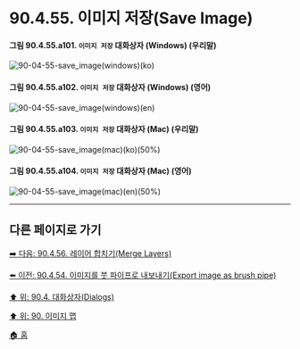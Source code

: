 # 90.4.55. 이미지 저장(Save Image)

<a id="90-04-55-a101"></a>

#### 그림 90.4.55.a101. `이미지 저장` 대화상자 (Windows) (우리말)
![90-04-55-save_image(windows)(ko)](https://github.com/wonder13662/gimp/assets/15767104/4998ac9f-01a4-469f-a414-4c2e48f37525)

<a id="90-04-55-a102"></a>

#### 그림 90.4.55.a102. `이미지 저장` 대화상자 (Windows) (영어)
![90-04-55-save_image(windows)(en)](https://github.com/wonder13662/gimp/assets/15767104/62afbf4d-078d-46d0-92a6-c8ef80007933)

<a id="90-04-55-a103"></a>

#### 그림 90.4.55.a103. `이미지 저장` 대화상자 (Mac) (우리말)
![90-04-55-save_image(mac)(ko)(50%)](https://github.com/wonder13662/gimp/assets/15767104/4a840e18-f025-4cc5-8f79-455ea0694eed)

<a id="90-04-55-a104"></a>

#### 그림 90.4.55.a104. `이미지 저장` 대화상자 (Mac) (영어)
![90-04-55-save_image(mac)(en)(50%)](https://github.com/wonder13662/gimp/assets/15767104/83bf433a-861b-4331-83c5-c8690f7e202a)

***

## 다른 페이지로 가기
[➡️ 다음: 90.4.56. 레이어 합치기(Merge Layers)](./90-04-0056-merge_layers.md)

[⬅️ 이전: 90.4.54. 이미지를 붓 파이프로 내보내기(Export image as brush pipe)](./90-04-0054-export_image_as_brush_pipe.md)

[⬆️ 위: 90.4. 대화상자(Dialogs)](./90-04-0000-dialogs.md)

[⬆️ 위: 90. 이미지 맵](./90-00-image-map.md)

[🏠 홈](./00-home.md)
